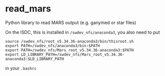 # read_mars
Python library to read MARS output (e.g. ganymed or star files)

On the ISDC, this is installed in `/swdev_nfs/anaconda3`,
you also need to put

```
source /swdev_nfs/root_v5.34.36-anaconda3/bin/thisroot.sh
export PATH=/swdev_nfs/anaconda3/bin:$PATH
export PATH=/swdev_nfs/Mars_root_v5.34.36-anaconda3:$PATH
export LD_LIBRARY_PATH=/swdev_nfs/Mars_root_v5.34.36-anaconda3:$LD_LIBRARY_PATH
```
in your `.bashrc`

